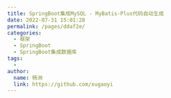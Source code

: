 ```yaml
---
title: SpringBoot集成MySQL - MyBatis-Plus代码自动生成
date: 2022-07-31 15:01:28
permalink: /pages/ddaf2e/
categories:
  - 框架
  - SpringBoot
  - SpringBoot集成数据库
tags:
  - 
author: 
  name: 杨洲
  link: https://github.com/xugaoyi
---
```


